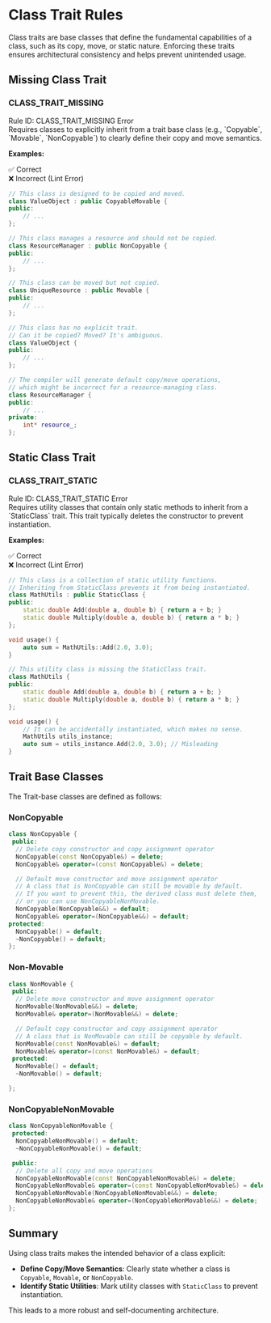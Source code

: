 # Class Trait Rules

Class traits are base classes that define the fundamental capabilities of a class, such as its copy, move, or static nature. Enforcing these traits ensures architectural consistency and helps prevent unintended usage.

## Missing Class Trait

<div class="rule-card">
<h3 class="rule-title">CLASS_TRAIT_MISSING</h3>
<div class="rule-metadata">
    <span class="rule-id">Rule ID: CLASS_TRAIT_MISSING</span>
    <span class="severity-badge severity-error">Error</span>
</div>
<div class="rule-description">
Requires classes to explicitly inherit from a trait base class (e.g., `Copyable`, `Movable`, `NonCopyable`) to clearly define their copy and move semantics.
</div>

**Examples:**

<div class="code-comparison-container">
<div class="code-comparison-header">
<div class="good-header">✅ Correct</div>
<div class="bad-header">❌ Incorrect (Lint Error)</div>
</div>
<div class="code-comparison">
<div class="code-good">

```cpp
// This class is designed to be copied and moved.
class ValueObject : public CopyableMovable {
public:
    // ...
};

// This class manages a resource and should not be copied.
class ResourceManager : public NonCopyable {
public:
    // ...
};

// This class can be moved but not copied.
class UniqueResource : public Movable {
public:
    // ...
};
```

</div>
<div class="code-bad">

```cpp
// This class has no explicit trait.
// Can it be copied? Moved? It's ambiguous.
class ValueObject {
public:
    // ...
};

// The compiler will generate default copy/move operations,
// which might be incorrect for a resource-managing class.
class ResourceManager {
public:
    // ...
private:
    int* resource_;
};
```

</div>
</div>
</div>
</div>

## Static Class Trait

<div class="rule-card">
<h3 class="rule-title">CLASS_TRAIT_STATIC</h3>
<div class="rule-metadata">
    <span class="rule-id">Rule ID: CLASS_TRAIT_STATIC</span>
    <span class="severity-badge severity-error">Error</span>
</div>
<div class="rule-description">
Requires utility classes that contain only static methods to inherit from a `StaticClass` trait. This trait typically deletes the constructor to prevent instantiation.
</div>

**Examples:**

<div class="code-comparison-container">
<div class="code-comparison-header">
<div class="good-header">✅ Correct</div>
<div class="bad-header">❌ Incorrect (Lint Error)</div>
</div>
<div class="code-comparison">
<div class="code-good">

```cpp
// This class is a collection of static utility functions.
// Inheriting from StaticClass prevents it from being instantiated.
class MathUtils : public StaticClass {
public:
    static double Add(double a, double b) { return a + b; }
    static double Multiply(double a, double b) { return a * b; }
};

void usage() {
    auto sum = MathUtils::Add(2.0, 3.0);
}
```

</div>
<div class="code-bad">

```cpp
// This utility class is missing the StaticClass trait.
class MathUtils {
public:
    static double Add(double a, double b) { return a + b; }
    static double Multiply(double a, double b) { return a * b; }
};

void usage() {
    // It can be accidentally instantiated, which makes no sense.
    MathUtils utils_instance;
    auto sum = utils_instance.Add(2.0, 3.0); // Misleading
}
```

</div>
</div>
</div>
</div>

## Trait Base Classes

The Trait-base classes are defined as follows: 

### NonCopyable

```cpp
class NonCopyable {
 public:
  // Delete copy constructor and copy assignment operator
  NonCopyable(const NonCopyable&) = delete;
  NonCopyable& operator=(const NonCopyable&) = delete;

  // Default move constructor and move assignment operator
  // A class that is NonCopyable can still be movable by default.
  // If you want to prevent this, the derived class must delete them,
  // or you can use NonCopyableNonMovable.
  NonCopyable(NonCopyable&&) = default;
  NonCopyable& operator=(NonCopyable&&) = default;
protected:
  NonCopyable() = default;
  ~NonCopyable() = default;
};
```

### Non-Movable

```cpp
class NonMovable {
 public:
  // Delete move constructor and move assignment operator
  NonMovable(NonMovable&&) = delete;
  NonMovable& operator=(NonMovable&&) = delete;

  // Default copy constructor and copy assignment operator
  // A class that is NonMovable can still be copyable by default.
  NonMovable(const NonMovable&) = default;
  NonMovable& operator=(const NonMovable&) = default;
 protected:
  NonMovable() = default;
  ~NonMovable() = default;

};
```

### NonCopyableNonMovable

```cpp
class NonCopyableNonMovable {
 protected:
  NonCopyableNonMovable() = default;
  ~NonCopyableNonMovable() = default;

 public:
  // Delete all copy and move operations
  NonCopyableNonMovable(const NonCopyableNonMovable&) = delete;
  NonCopyableNonMovable& operator=(const NonCopyableNonMovable&) = delete;
  NonCopyableNonMovable(NonCopyableNonMovable&&) = delete;
  NonCopyableNonMovable& operator=(NonCopyableNonMovable&&) = delete;
};
```

## Summary

Using class traits makes the intended behavior of a class explicit:

- **Define Copy/Move Semantics**: Clearly state whether a class is `Copyable`, `Movable`, or `NonCopyable`.
- **Identify Static Utilities**: Mark utility classes with `StaticClass` to prevent instantiation.

This leads to a more robust and self-documenting architecture.